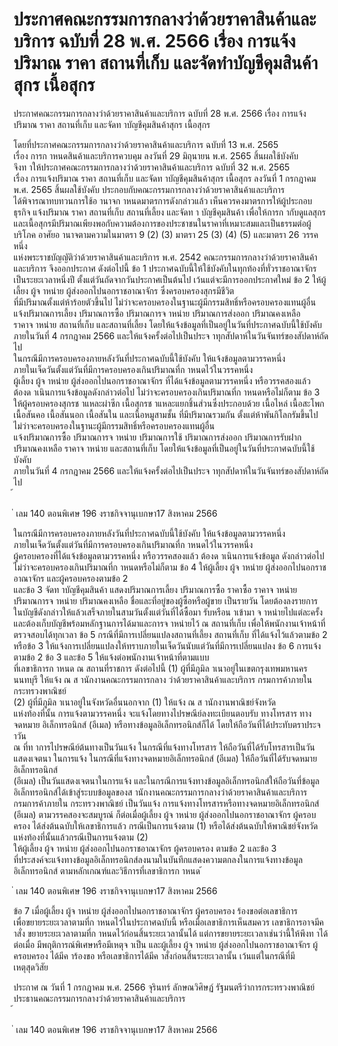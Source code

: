 
# ประกาศคณะกรรมการกลางว่าด้วยราคาสินค้าและบริการ ฉบับที่ 28 พ.ศ. 2566 เรื่อง การแจ้งปริมาณ ราคา สถานที่เก็บ และจัดทำบัญชีคุมสินค้าสุกร เนื้อสุกร
      
      

      
      

ประกาศคณะกรรมการกลางว่าด้วยราคาสินค้าและบริการ 
ฉบับที่  28  พ.ศ.  2566 
เรื่อง  การแจ้งปริมาณ  ราคา  สถานที่เก็บ  และจัดท าบัญชีคุมสินค้าสุกร  เนื้อสุกร 
 
 
โดยที่ประกาศคณะกรรมการกลางว่าด้วยราคาสินค้าและบริการ  ฉบับที่  13  พ.ศ.  2565  
เรื่อง  การก าหนดสินค้าและบริการควบคุม  ลงวันที่  29  มิถุนายน  พ.ศ.  2565  สิ้นผลใช้บังคับ   
จึงท าให้ประกาศคณะกรรมการกลางว่าด้วยราคาสินค้าและบริการ  ฉบับที่  32  พ.ศ.  2565   
เรื่อง  การแจ้งปริมาณ  ราคา  สถานที่เก็บ  และจัดท าบัญชีคุมสินค้าสุกร  เนื้อสุกร  ลงวันที่  1  กรกฎาคม   
พ.ศ.  2565  สิ้นผลใช้บังคับ  ประกอบกับคณะกรรมการกลางว่าด้วยราคาสินค้าและบริการ   
ได้พิจารณาทบทวนการใช้อ านาจก าหนดมาตรการดังกล่าวแล้ว  เห็นควรคงมาตรการให้ผู้ประกอบธุรกิจ
แจ้งปริมาณ  ราคา  สถานที่เก็บ  สถานที่เลี้ยง  และจัดท า  บัญชีคุมสินค้า  เพื่อให้การก ากับดูแลสุกร 
และเนื้อสุกรมีปริมาณเพียงพอกับความต้องการของประชาชนในราคาที่เหมาะสมและเป็นธรรมต่อผู้บริโภค 
อาศัยอ านาจตามความในมาตรา  9  (2)  (3)  มาตรา  25  (3)  (4)  (5)  และมาตรา  26  วรรคหนึ่ง   
แห่งพระราชบัญญัติว่าด้วยราคาสินค้าและบริการ  พ.ศ.  2542  คณะกรรมการกลางว่าด้วยราคาสินค้า 
และบริการ  จึงออกประกาศ  ดังต่อไปนี้ 
ข้อ 1 ประกาศฉบับนี้ให้ใช้บังคับในทุกท้องที่ทั่วราชอาณาจักรเป็นระยะเวลาหนึ่งปี 
ตั้งแต่วันถัดจากวันประกาศเป็นต้นไป  เว้นแต่จะมีการออกประกาศใหม่ 
ข้อ 2 ให้ผู้เลี้ยง  ผู้จ าหน่าย  ผู้ส่งออกไปนอกราชอาณาจักร  ซึ่งครอบครองสุกรมีชีวิต   
ที่มีปริมาณตั้งแต่ห้าร้อยตัวขึ้นไป  ไม่ว่าจะครอบครองในฐานะผู้มีกรรมสิทธิ์หรือครอบครองแทนผู้อื่น   
แจ้งปริมาณการเลี้ยง  ปริมาณการซื้อ  ปริมาณการจ าหน่าย  ปริมาณการส่งออก  ปริมาณคงเหลือ   
ราคาจ าหน่าย  สถานที่เก็บ  และสถานที่เลี้ยง  โดยให้แจ้งข้อมูลที่เป็นอยู่ในวันที่ประกาศฉบับนี้ใช้บังคับ   
ภายในวันที่  4  กรกฎาคม  2566  และให้แจ้งครั้งต่อไปเป็นประจ าทุกสัปดาห์ในวันจันทร์ของสัปดาห์ถัดไป   
ในกรณีมีการครอบครองภายหลังวันที่ประกาศฉบับนี้ใช้บังคับ  ให้แจ้งข้อมูลตามวรรคหนึ่ง   
ภายในเจ็ดวันตั้งแต่วันที่มีการครอบครองเกินปริมาณที่ก าหนดไว้ในวรรคหนึ่ง   
ผู้เลี้ยง  ผู้จ าหน่าย  ผู้ส่งออกไปนอกราชอาณาจักร  ที่ได้แจ้งข้อมูลตามวรรคหนึ่ง  หรือวรรคสองแล้ว   
ต้องด าเนินการแจ้งข้อมูลดังกล่าวต่อไป  ไม่ว่าจะครอบครองเกินปริมาณที่ก าหนดหรือไม่ก็ตาม 
ข้อ 3 ให้ผู้ครอบครองสุกรช าแหละผ่าซีก  เนื้อสุกรช าแหละแยกชิ้นส่วนซึ่งประกอบด้วย 
เนื้อไหล่  เนื้อสะโพก  เนื้อสันคอ  เนื้อสันนอก  เนื้อสันใน  และเนื้อหมูสามชั้น  ที่มีปริมาณรวมกัน 
ตั้งแต่ห้าพันกิโลกรัมขึ้นไป  ไม่ว่าจะครอบครองในฐานะผู้มีกรรมสิทธิ์หรือครอบครองแทนผู้อื่น   
แจ้งปริมาณการซื้อ  ปริมาณการจ าหน่าย  ปริมาณการใช้  ปริมาณการส่งออก  ปริมาณการรับฝาก  
ปริมาณคงเหลือ  ราคาจ าหน่าย  และสถานที่เก็บ  โดยให้แจ้งข้อมูลที่เป็นอยู่ในวันที่ประกาศฉบับนี้ใช้บังคับ   
ภายในวันที่  4  กรกฎาคม  2566  และให้แจ้งครั้งต่อไปเป็นประจ าทุกสัปดาห์ในวันจันทร์ของสัปดาห์ถัดไป   
้
 
่
เลม   140   ตอนพิเศษ   196    งราชกิจจานุเบกษา17   สิงหาคม   2566

ในกรณีมีการครอบครองภายหลังวันที่ประกาศฉบับนี้ใช้บังคับ  ให้แจ้งข้อมูลตามวรรคหนึ่ง   
ภายในเจ็ดวันตั้งแต่วันที่มีการครอบครองเกินปริมาณที่ก าหนดไว้ในวรรคหนึ่ง   
ผู้ครอบครองที่ได้แจ้งข้อมูลตามวรรคหนึ่ง  หรือวรรคสองแล้ว  ต้องด าเนินการแจ้งข้อมูล
ดังกล่าวต่อไป  ไม่ว่าจะครอบครองเกินปริมาณที่ก าหนดหรือไม่ก็ตาม 
ข้อ 4 ให้ผู้เลี้ยง  ผู้จ าหน่าย  ผู้ส่งออกไปนอกราชอาณาจักร  และผู้ครอบครองตามข้อ  2   
และข้อ  3  จัดท าบัญชีคุมสินค้า  แสดงปริมาณการเลี้ยง  ปริมาณการซื้อ  ราคาซื้อ  ราคาจ าหน่าย  
ปริมาณการจ าหน่าย  ปริมาณคงเหลือ  ชื่อและที่อยู่ของผู้ซื้อหรือผู้ขาย  เป็นรายวัน  โดยต้องลงรายการ
ในบัญชีดังกล่าวให้แล้วเสร็จภายในสามวันตั้งแต่วันที่ได้ซื้อมา  รับหรือน าเข้ามา  จ าหน่ายไปแต่ละครั้ง  
และต้องเก็บบัญชีพร้อมหลักฐานการได้มาและการจ าหน่ายไว้  ณ  สถานที่เก็บ  เพื่อให้พนักงานเจ้าหน้าที่
ตรวจสอบได้ทุกเวลา 
ข้อ 5 กรณีที่มีการเปลี่ยนแปลงสถานที่เลี้ยง  สถานที่เก็บ  ที่ได้แจ้งไว้แล้วตามข้อ  2   
หรือข้อ  3  ให้แจ้งการเปลี่ยนแปลงให้ทราบภายในเจ็ดวันนับแต่วันที่มีการเปลี่ยนแปลง 
ข้อ 6 การแจ้งตามข้อ  2  ข้อ  3  และข้อ  5  ให้แจ้งต่อพนักงานเจ้าหน้าที่ตามแบบ   
ที่เลขาธิการก าหนด  ณ  สถานที่ราชการ  ดังต่อไปนี้ 
(1) ผู้ที่มีภูมิล าเนาอยู่ในเขตกรุงเทพมหานคร  นนทบุรี  ให้แจ้ง  ณ  ส านักงานคณะกรรมการกลาง 
ว่าด้วยราคาสินค้าและบริการ  กรมการค้าภายใน  กระทรวงพาณิชย์   
(2) ผู้ที่มีภูมิล าเนาอยู่ในจังหวัดอื่นนอกจาก  (1)  ให้แจ้ง  ณ  ส านักงานพาณิชย์จังหวัด   
แห่งท้องที่นั้น 
การแจ้งตามวรรคหนึ่ง  จะแจ้งโดยทางไปรษณีย์ลงทะเบียนตอบรับ  ทางโทรสาร  ทางจดหมาย 
อิเล็กทรอนิกส์  (อีเมล)  หรือทางข้อมูลอิเล็กทรอนิกส์ก็ได้  โดยให้ถือวันที่ได้ประทับตราประจ าวัน   
ณ  ที่ท าการไปรษณีย์ต้นทางเป็นวันแจ้ง  ในกรณีที่แจ้งทางโทรสาร  ให้ถือวันที่ได้รับโทรสารเป็นวันแสดงเจตนา 
ในการแจ้ง  ในกรณีที่แจ้งทางจดหมายอิเล็กทรอนิกส์  (อีเมล)  ให้ถือวันที่ได้รับจดหมายอิเล็กทรอนิกส์   
(อีเมล)  เป็นวันแสดงเจตนาในการแจ้ง  และในกรณีการแจ้งทางข้อมูลอิเล็กทรอนิกส์ให้ถือวันที่ข้อมูล 
อิเล็กทรอนิกส์ได้เข้าสู่ระบบข้อมูลของส านักงานคณะกรรมการกลางว่าด้วยราคาสินค้าและบริการ   
กรมการค้าภายใน  กระทรวงพาณิชย์  เป็นวันแจ้ง 
การแจ้งทางโทรสารหรือทางจดหมายอิเล็กทรอนิกส์  (อีเมล)  ตามวรรคสองจะสมบูรณ์ 
ก็ต่อเมื่อผู้เลี้ยง  ผู้จ าหน่าย  ผู้ส่งออกไปนอกราชอาณาจักร  ผู้ครอบครอง  ได้ส่งต้นฉบับให้เลขาธิการแล้ว 
กรณีเป็นการแจ้งตาม  (1)  หรือได้ส่งต้นฉบับให้พาณิชย์จังหวัดแห่งท้องที่นั้นแล้วกรณีเป็นการแจ้งตาม  (2)   
ให้ผู้เลี้ยง  ผู้จ าหน่าย  ผู้ส่งออกไปนอกราชอาณาจักร  ผู้ครอบครอง  ตามข้อ  2  และข้อ  3   
ที่ประสงค์จะแจ้งทางข้อมูลอิเล็กทรอนิกส์ลงนามในบันทึกแสดงความตกลงในการแจ้งทางข้อมูลอิเล็กทรอนิกส์ 
ตามหลักเกณฑ์และวิธีการที่เลขาธิการก าหนด 
้
 
่
เลม   140   ตอนพิเศษ   196    งราชกิจจานุเบกษา17   สิงหาคม   2566

ข้อ 7 เมื่อผู้เลี้ยง  ผู้จ าหน่าย  ผู้ส่งออกไปนอกราชอาณาจักร  ผู้ครอบครอง  ร้องขอต่อเลขาธิการ   
เพื่อขยายระยะเวลาตามที่ก าหนดไว้ในประกาศฉบับนี้  หรือเมื่อเลขาธิการเห็นสมควร  เลขาธิการอาจมีค าสั่ง 
ขยายระยะเวลาตามที่ก าหนดไว้ก่อนสิ้นระยะเวลานั้นได้  แต่การขยายระยะเวลาเช่นว่านี้ให้พึงท าได้ต่อเมื่อ 
มีพฤติการณ์พิเศษหรือมีเหตุจ าเป็น  และผู้เลี้ยง  ผู้จ าหน่าย  ผู้ส่งออกไปนอกราชอาณาจักร  ผู้ครอบครอง 
ได้มีค าร้องขอ  หรือเลขาธิการได้มีค าสั่งก่อนสิ้นระยะเวลานั้น  เว้นแต่ในกรณีที่มีเหตุสุดวิสัย 
 
ประกาศ  ณ  วันที่  1  กรกฎาคม  พ.ศ.  2566 
จุรินทร์  ลักษณวิศิษฏ์ 
รัฐมนตรีว่าการกระทรวงพาณิชย์ 
ประธานคณะกรรมการกลางว่าด้วยราคาสินค้าและบริการ   
้
 
่
เลม   140   ตอนพิเศษ   196    งราชกิจจานุเบกษา17   สิงหาคม   2566
